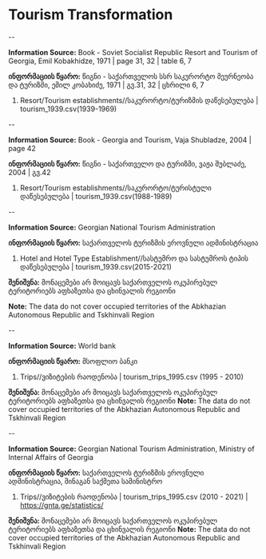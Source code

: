 # Tourism Transformation



--

**Information Source:** Book - Soviet Socialist Republic Resort and Tourism of Georgia, Emil Kobakhidze, 1971 | page 31, 32 | table 6, 7

**ინფორმაციის წყარო:** წიგნი - საქართველოს სსრ საკურორტო მეურნეობა და ტურიზმი, ემილ კობახიძე, 1971 | გვ.31, 32 | ცხრილი 6, 7

1. Resort/Tourism establishments//საკურორტო/ტურიზმის დაწესებულება | tourism_1939.csv(1939-1969)
 

--

**Information Source:** Book - Georgia and Tourism, Vaja Shubladze, 2004 | page 42

**ინფორმაციის წყარო:** წიგნი - საქართველო და ტურიზმი, ვაჟა შუბლაძე, 2004 | გვ.42

1. Resort/Tourism establishments//საკურორტო/ტურისტული დაწესებულება | tourism_1939.csv(1988-1989) 

--

**Information Source:** Georgian National Tourism Administration

**ინფორმაციის წყარო:** საქართველოს ტურიზმის ეროვნული ადმინისტრაცია

1. Hotel and Hotel Type Establishment//სასტუმრო და სასტუმროს ტიპის დაწესებულება | tourism_1939.csv(2015-2021) 

**შენიშვნა:** მონაცემები არ მოიცავს საქართველოს ოკუპირებულ ტერიტორიებს აფხაზეთსა და ცხინვალის რეგიონი

**Note:** The data do not cover occupied territories of the Abkhazian Autonomous Republic and Tskhinvali Region

--

**Information Source:** World bank 

**ინფორმაციის წყარო:** მსოფლიო ბანკი

1. Trips//ვიზიტების რაოდენობა | tourism_trips_1995.csv (1995 - 2010)

**შენიშვნა:** მონაცემები არ მოიცავს საქართველოს ოკუპირებულ ტერიტორიებს აფხაზეთსა და ცხინვალის რეგიონი
**Note:** The data do not cover occupied territories of the Abkhazian Autonomous Republic and Tskhinvali Region


--

**Information Source:**  Georgian National Tourism Administration, Ministry of Internal Affairs of Georgia

**ინფორმაციის წყარო:** საქართველოს ტურიზმის ეროვნული ადმინისტრაცია, შინაგან საქმეთა სამინისტრო


1. Trips//ვიზიტების რაოდენობა | tourism_trips_1995.csv (2010 - 2021) | https://gnta.ge/statistics/ 

**შენიშვნა:** მონაცემები არ მოიცავს საქართველოს ოკუპირებულ ტერიტორიებს აფხაზეთსა და ცხინვალის რეგიონი
**Note:** The data do not cover occupied territories of the Abkhazian Autonomous Republic and Tskhinvali Region
